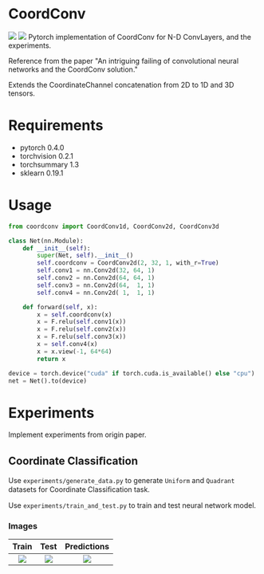 # CoordConv
![](https://img.shields.io/badge/pytorch-0.4.0-blue.svg) ![](https://img.shields.io/badge/python-3.6.5-brightgreen.svg)
Pytorch implementation of CoordConv for N-D ConvLayers, and the experiments.

Reference from the paper "An intriguing failing of convolutional neural networks and the CoordConv solution."

Extends the CoordinateChannel concatenation from 2D to 1D and 3D tensors.

# Requirements
- pytorch 0.4.0
- torchvision 0.2.1
- torchsummary 1.3
- sklearn 0.19.1

# Usage
```python
from coordconv import CoordConv1d, CoordConv2d, CoordConv3d

class Net(nn.Module):
    def __init__(self):
        super(Net, self).__init__()
        self.coordconv = CoordConv2d(2, 32, 1, with_r=True)
        self.conv1 = nn.Conv2d(32, 64, 1)
        self.conv2 = nn.Conv2d(64, 64, 1)
        self.conv3 = nn.Conv2d(64,  1, 1)
        self.conv4 = nn.Conv2d( 1,  1, 1)

    def forward(self, x):
        x = self.coordconv(x)
        x = F.relu(self.conv1(x))
        x = F.relu(self.conv2(x))
        x = F.relu(self.conv3(x))
        x = self.conv4(x)
        x = x.view(-1, 64*64)
        return x

device = torch.device("cuda" if torch.cuda.is_available() else "cpu")
net = Net().to(device)
```

# Experiments
Implement experiments from origin paper.

## Coordinate Classiﬁcation
Use `experiments/generate_data.py` to generate `Uniform` and `Quadrant` datasets for Coordinate Classiﬁcation task.

Use `experiments/train_and_test.py` to train and test neural network model.

### Images

|Train|Test|Predictions|
|:---:|:---:|:---:|
|![](https://i.loli.net/2018/07/16/5b4c7db11abf9.png)|![](https://i.loli.net/2018/07/16/5b4c7dbd03169.png)|![](https://i.loli.net/2018/07/16/5b4c8d88a70a2.png)|


